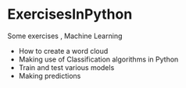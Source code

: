 # ExercisesInPython
Some exercises , Machine Learning

* How to create a word cloud
* Making use of Classification algorithms in Python 
* Train and test various models
* Making predictions 
